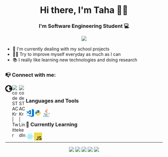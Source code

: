 <h1 align="center"> Hi there, I'm Taha 🙋‍♂️ </h1>
<h3 align="center">I'm Software Engineering Student 💻 </h3>
<p align="center"> 
<img height="120" src="https://media.giphy.com/media/111ebonMs90YLu/source.gif" />
</p>

- 🏫 I'm currently dealing with my school projects
- 🏃‍♂️ Try to improve myself everyday as much as I can 
- 📚 I really like learning new technologies and doing research

### 📭 Connect with me:

[<img align="left" alt="codeSTACKr.com" width="22px" src="https://raw.githubusercontent.com/iconic/open-iconic/master/svg/globe.svg" />][website]
[<img align="left" alt="codeSTACKr | Twitter" width="22px" src="https://cdn.jsdelivr.net/npm/simple-icons@v3/icons/twitter.svg" />][twitter]
[<img align="left" alt="codeSTACKr | LinkedIn" width="22px" src="https://cdn.jsdelivr.net/npm/simple-icons@v3/icons/linkedin.svg" />][linkedin]

</br>

### Languages and Tools

<img align="left" alt="Visual Studio Code" width="26px" src="https://raw.githubusercontent.com/github/explore/80688e429a7d4ef2fca1e82350fe8e3517d3494d/topics/visual-studio-code/visual-studio-code.png" />
<img align="left" alt="Python" width="26px" src="https://raw.githubusercontent.com/github/explore/80688e429a7d4ef2fca1e82350fe8e3517d3494d/topics/python/python.png" />
<img align="left" alt="Java" width="26px" src="https://raw.githubusercontent.com/github/explore/80688e429a7d4ef2fca1e82350fe8e3517d3494d/topics/java/java.png" />
</br>


### 🔰 Currently Learning

<img align="left" alt="React" width="26px" src="https://raw.githubusercontent.com/github/explore/80688e429a7d4ef2fca1e82350fe8e3517d3494d/topics/react/react.png" />
<img align="left" alt="Javascript" width="26px" src="https://raw.githubusercontent.com/github/explore/80688e429a7d4ef2fca1e82350fe8e3517d3494d/topics/javascript/javascript.png" />
</br>

---
<p align="center">
<a href="https://twitter.com/tburak122" target="blank"><img src="https://img.shields.io/badge/twitter-%231DA1F2.svg?&style=for-the-badge&logo=twitter&logoColor=white" height=25 /></a> 
<a href="https://www.linkedin.com/in/taha-burak-%C3%B6zdemir/" target="blank"><img src="https://img.shields.io/badge/linkedin-%230077B5.svg?&style=for-the-badge&logo=linkedin&logoColor=white" height=25 /></a> 
<a target="_blank" href="mailto:tahaburakzdemir1@gmail.com"><img src="https://img.shields.io/badge/-Gmail-D14836?style=for-the-badge&logo=Gmail&logoColor=white" height=25/></a>
<a href="https://instagram.com/tahazdemir12" target="blank"><img src="https://img.shields.io/badge/instagram-%23E4405F.svg?&style=for-the-badge&logo=instagram&logoColor=white" height=25 /></a> 
<a href="https://www.tahaburakozdemir.com/" target="blank"><img src="https://img.shields.io/badge/-Website-47CCCC?style=flat&logo=Google-Chrome&logoColor=white&link=https://tahaburakozdemir.com/" height=25 /></a>
</p>

[website]: https://www.tahaburakozdemir.com/
[twitter]: https://twitter.com/tburak122
[linkedin]: https://www.linkedin.com/in/taha-burak-%C3%B6zdemir/
